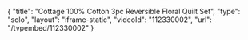 {
    "title": "Cottage  100% Cotton 3pc Reversible Floral Quilt Set",
    "type": "solo",
    "layout": "iframe-static",
    "videoId": "112330002",
    "url": "\/tvpembed\/112330002"
}